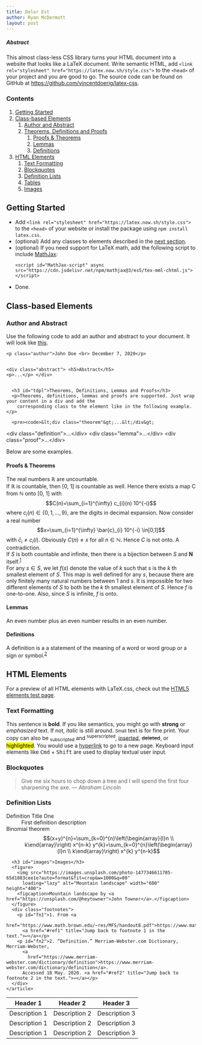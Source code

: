 ```yaml
---
title: Dolor Est
author: Ryan McDermott
layout: post
---
```


<div class="abstract">
    <h5>Abstract</h5>
    <p>This almost class-less CSS library turns your HTML document into a website that looks like a
      <span class="latex">L<span>a</span>T<span>e</span>X</span>
      document. Write semantic HTML, add
      <code>&lt;link rel="stylesheet" href="https://latex.now.sh/style.css"&gt;</code> to the
      <code>&lt;head&gt;</code> of your project and you are good to go. The source code can be found on GitHub at <a
        href="https://github.com/vincentdoerig/latex-css">https://github.com/vincentdoerig/latex-css</a>.
    </p>
  </div>

  <nav role="navigation" class="toc">
    <h3>Contents</h3>
    <ol>
      <li><a href="#getting-started">Getting Started</a> </li>
      <li><a href="#class-based-elements">Class-based Elements</a>
        <ol>
          <li><a href="#author-abstract">Author and Abstract</a></li>
          <li><a href="#tdpl">Theorems, Definitions and Proofs</a>
            <ol>
              <li><a href="#proofs-theorems">Proofs & Theorems</a></li>
              <li><a href="#lemmas">Lemmas</a></li>
              <li><a href="#definitions">Definitions</a></li>
            </ol>
          </li>
        </ol>
      </li>
      <li><a href="#html-elements">HTML Elements</a>
        <ol>
          <li><a href="#text-formatting">Text Formatting</a></li>
          <li><a href="#blockquotes">Blockquotes</a></li>
          <li><a href="#definition-lists">Definition Lists</a></li>
          <li><a href="#tables">Tables</a></li>
          <li><a href="#images">Images</a></li>
        </ol>
      </li>
    </ol>
  </nav>

  <main>
    <article>
      <h2 id="getting-started">Getting Started</h2>
      <ul>
        <li>Add <code>&lt;link rel="stylesheet" href="https://latex.now.sh/style.css"&gt;</code> to the
          <code>&lt;head&gt;</code> of your website or install the package using <code>npm install latex.css</code>.
        </li>
        <li>(optional) Add any classes to elements described in the <a href="#class-based-elements">next section</a>.
        </li>
        <li>(optional) If you need support for <span class="latex">L<span>a</span>T<span>e</span>X</span> math, add the
          following script to include <a href="https://www.mathjax.org/">MathJax</a>:
          <pre><code>&lt;script id="MathJax-script" async src="https://cdn.jsdelivr.net/npm/mathjax@3/es5/tex-mml-chtml.js"&gt;&lt;/script&gt;</code></pre>
        </li>
        <li>Done.</li>
      </ul>
      <h2 id="class-based-elements">Class-based Elements</h2>
      <h3 id="author-abstract">Author and Abstract</h3>
      <p>Use the following code to add an author and abstract to your document. It will look like <a
          href="#top">this</a>.</p>
      <pre><code>&lt;p class="author"&gt;John Doe &lt;br&gt; December 7, 2020&lt;/p&gt;

&lt;div class="abstract"&gt;
  &lt;h5&gt;Abstract&lt;/h5&gt;
  &lt;p&gt;...&lt;/p&gt;
&lt;/div&gt;</code></pre>

      <h3 id="tdpl">Theorems, Definitions, Lemmas and Proofs</h3>
      <p>Theorems, definitions, lemmas and proofs are supported. Just wrap your content in a div and add the
        corresponding class to the element like in the following example.</p>

      <pre><code>&lt;div class="theorem"&gt;...&lt;/div&gt;
&lt;div class="definition"&gt;...&lt;/div&gt;
&lt;div class="lemma"&gt;...&lt;/div&gt;
&lt;div class="proof"&gt;...&lt;/div&gt;</code></pre>
      <p>Below are some examples.</p>
      <h4 id="proofs-theorems">Proofs & Theorems</h4>
      <div class="theorem">The real numbers $\mathbb{R}$ are uncountable.</div>
      <div class="proof">If $\mathbb{R}$ is countable, then [0, 1] is countable as well. Hence there exists a map
        C from $\mathbb{N}$ onto [0, 1] with $$C(n)=\sum_{i=1}^{\infty} c_{i}(n) 10^{-i}$$ where $c_{i}(n) \in\{0,1,
        \ldots, 9\},$
        are the digits in decimal expansion. Now consider a real
        number
        $$x=\sum_{i=1}^{\infty} \bar{c}_{i} 10^{-i} \in[0,1]$$
        with $\bar{c}_{i} \neq c_{i}(i)$. Obviously $C(n) \neq x$ for all $n \in \mathbb{N} .$ Hence $C$ is not onto. A
        contradiction.</div>
      <div class="theorem">If $S$ is both countable and infinite, then there is a bijection between $S$ and
        $\boldsymbol{N}$ itself.<sup><a href="#fn1" id="ref1">1</a></sup>
      </div>
      <div class="proof">For any $s \in S,$ we let $f(s)$ denote the value of $k$ such that $s$ is the $k$ th
        smallest element of $S .$ This map is well defined for any $s,$ because there are only finitely many natural
        numbers between 1 and $s .$ It is impossible for two different elements of $S$ to both be the $k$ th smallest
        element of $S$. Hence $f$ is one-to-one. Also, since $S$ is infinite, $f$ is onto.</div>
      <h4 id="lemmas">Lemmas</h4>
      <div class="lemma">An even number plus an even number results in an even number.</div>
      <h4 id="definitions">Definitions</h4>
      <div class="definition">A definition is a a statement of the meaning of a word or word group or a sign or
        symbol.<sup><a href="#fn2" id="ref2">2</a></sup></div>
      <h2 id="html-elements">HTML Elements</h2>
      <p>For a preview of all HTML elements with LaTeX.css, check out the <a href="/elements">HTML5 elements test
          page</a>.</p>
      <h3 id="text-formatting">Text Formatting</h3>
      <p>
        This sentence is <b>bold</b>. If you like semantics, you might go with
        <strong>strong</strong> or <em>emphasized</em> text. If not, <i>italic</i> is still
        around. <small>Small</small> text is for fine print. Your copy can also be
        <sub>subscripted</sub> and <sup>superscripted</sup>, <ins>inserted</ins>,
        <del>deleted</del>, or <mark>highlighted</mark>. You would use a
        <a href="#!">hyperlink</a> to go to a new page. Keyboard input elements like <kbd>Cmd</kbd> + <kbd>Shift</kbd>
        are used to display textual user input.
      </p>
      <h3 id="blockquotes">Blockquotes</h3>
      <blockquote>
        Give me six hours to chop down a tree and I will spend the first four sharpening the axe.
        <cite>— Abraham Lincoln</cite>
      </blockquote>
      <h3 id="definition-lists">Definition Lists</h3>
      <dl>
        <dt>Definition Title One</dt>
        <dd>First definition description</dd>
        <dt>Binomial theorem</dt>
        <dd>$$(x+y)^{n}=\sum_{k=0}^{n}\left(\begin{array}{l}n \\ k\end{array}\right) x^{n-k}
          y^{k}=\sum_{k=0}^{n}\left(\begin{array}{l}n \\ k\end{array}\right) x^{k} y^{n-k}$$</dd>
      </dl>

      <h3 id="images">Images</h3>
      <figure>
        <img src="https://images.unsplash.com/photo-1477346611705-65d1883cee1e?auto=format&fit=crop&w=1000&q=80"
          loading="lazy" alt="Mountain landscape" width="600" height="400">
        <figcaption>Mountain landscape by <a href="https://unsplash.com/@heytowner">John Towner</a>.</figcaption>
      </figure>
      <div class="footnotes">
        <p id="fn1">1. From <a
            href="https://www.math.brown.edu/~res/MFS/handout8.pdf">https://www.math.brown.edu/~res/MFS/handout8.pdf</a>.
          <a href="#ref1" title="Jump back to footnote 1 in the text.">↩</a></p>
        <p id="fn2">2. “Definition.” Merriam-Webster.com Dictionary, Merriam-Webster,
          <a
            href="https://www.merriam-webster.com/dictionary/definition">https://www.merriam-webster.com/dictionary/definition</a>.
          Accessed 18 May. 2020. <a href="#ref2" title="Jump back to footnote 2 in the text.">↩</a></p>
      </div>
    </article>
 </main>


|Header 1|Header 2|Header 3|
|--- |--- |--- |
|Description 1|Description 2|Description 3|
|Description 1|Description 2|Description 3|
|Description 1|Description 2|Description 3|